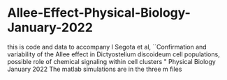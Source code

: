 # Allee-Effect-Physical-Biology-January-2022
this is code and data to accompany I Segota et al,  ``Confirmation and variability of the Allee effect in Dictyostelium discoideum cell populations, possible role of chemical signaling within cell clusters " Physical Biology January 2022
The matlab simulations are in the three m files

